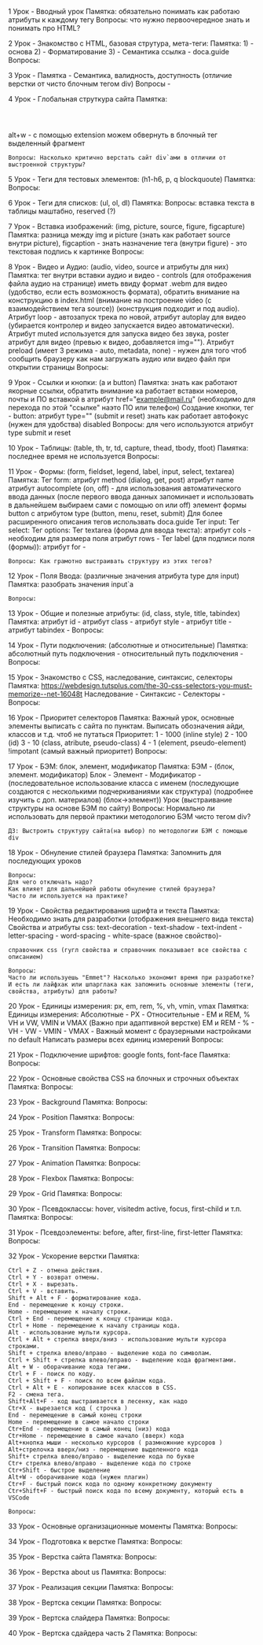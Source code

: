 1 Урок - Вводный урок
	Памятка: обязательно понимать как работаю атрибуты к каждому тегу
	Вопросы: что нужно первоочередное знать и понимать про HTML?

2 Урок - Знакомство с HTML, базовая струтура, мета-теги:
	Памятка: 1) - основа 2) - Форматирование 3) - Семантика ссылка -    doca.guide
	Вопросы:

3 Урок - 
	Памятка - Семантика, валидность, доступность (отличие верстки от чисто блочным тегом div)
	Вопросы -

4 Урок - Глобальная струткура сайта 
	Памятка:
 	<header></header><!--Навигация-->
 	<main>
 	<div>
 	<article></article><!--Статья-->
 	<aside></aside> <!--Навигация-->
 	</div>
 	<section></section> <!--Разделы-->
 	<section></section> <!--Разделы-->
 	 alt+w - c помощью extension можем обвернуть в блочный тег выделенный фрагмент

 	Вопросы: Насколько критично верстать сайт div`ами в отличии от выстроенной структуры?

5 Урок - Теги для тестовых элементов: (h1-h6, p, q blockquoute)
	Памятка:
	Вопросы:

6 Урок - Теги для списков: (ul, ol, dl)
	Памятка:
	Вопросы: вставка текста в таблицы маштабно, reserved (?)

7 Урок - Вставка изображений: (img, picture, source, figure, figcapture)
	Памятка: разница между img и picture (знать как работает source внутри picture), figcaption - знать назначение тега (внутри figure) - это текстовая подпись к картинке
	Вопросы:

8 Урок - Видео и Аудио: (audio, video, source и атрибуты для них)
	Памятка: тег внутри вставки аудио и видео - controls (для отображения файла аудио на странице) иметь ввиду формат .webm для видео (удобство, если есть возможность формата), обратить внимание на конструкцию в index.html (внимание на построение video (с взаимодействием тега source)) (конструкция подходит и под audio).
	Атрибут loop - автозапуск трека по новой, атрибут autoplay для видео (убирается контролер и видео запускается видео автоматически). 
	Атрибут muted используется для запуска видео без звука, poster атрибут для видео (превью к видео, добавляется img=""). 
	Атрибут preload (имеет 3 режима - auto, metadata, none)  - нужен для того чтоб сообщить браузеру как нам загружать аудио или видео файл при открытии страницы
	Вопросы:

9 Урок - Ссылки и кнопки: (a и button)
	Памятка: знать как работают якорные ссылки, обратить внимание ка работает вставки номеров, почты и ПО вставкой в атрибут href="example@mail.ru" (необходимо для перехода по этой "ссылке" наэто ПО или телефон)
	Создание кнопки, тег - button: 
	атрибут type="" (submit и reset)
	знать как работает автофокус (нужен для удобства)
	disabled
	Вопросы: для чего используются атрибут type submit и reset

10 Урок - Таблицы: (table, th, tr, td, capture, thead, tbody, tfoot)
	Памятка: последнее время не используется
	Вопросы:

11 Урок - Формы: (form, fieldset, legend, label, input, select, textarea)
	Памятка: 
	Тег form: 
	aтрибут method (dialog, get, post) 
	атрибут name 
	атрибут autocomplete (on, off) - для использования автоматического ввода данных (после первого ввода данных запоминает и использовать в дальнейшем выбираем сами с помощью on или off)
	элемент формы button c атрибутом type (button, menu, reset, submit)
	Для более расширенного описания тегов использвать doca.guide
	Тег input:
	Teг select:
	Тег options:
	Тег textarea (форма для ввода текста):
	атрибут cols - необходим для размера поля
	атрибут rows - 
	Тег label (для подписи поля (формы)):
	атрибут for - 

	Вопросы: Как грамотно выстраивать структуру из этих тегов?

12 Урок - Поля Ввода: (различные значения атрибута type для input)
	Памятка: 
	разобрать значения input`а

	Вопросы:

13 Урок - Общие и полезные атрибуты: (id, class, style, title, tabindex)
	Памятка:
	атрибут id - 
	атрибут class - 
	атрибут style - 
	атрибут title - 
	атрибут tabindex - 
	Вопросы:

14 Урок - Пути подключения: (абсолютные и относительные)
	Памятка:
	абсолютный путь подключения - 
	относительный путь подключения - 
	Вопросы:

15 Урок - Знакомство с CSS, наследование, синтаксис, селекторы
	Памятка: 
	https://webdesign.tutsplus.com/the-30-css-selectors-you-must-memorize--net-16048t
	Наследование - 
	Синтаксис - 
	Селекторы - 
	Вопросы:

16 Урок - Приоритет селекторов
	Памятка: 
	Важный урок, основные элементы выписать с сайта по пунктам.
	Выписать обозначения айди, классов и т.д. чтоб не путаться 
	Приоритет: 
	1 -  1000 (inline style)
	2 -  100 (id) 
	3 -  10 (class, atribute, pseudo-class)
	4 -  1 (element, pseudo-element)
	!impotant (самый важный приоритет)
	Вопросы: 

17 Урок - БЭМ: блок, элемент, модификатор
	Памятка:
	БЭМ - (блок, элемент. модификатор)
	Блок - 
	Элемент - 
	Модификатор - 
	(последовательное использование класса с именем (последующие создаются с несколькими подчеркиваниями как структура) (подробнее изучить с доп. материалов) (блок->элемент))
	Урок (выстраивание структуры на основе БЭМ по сайту)
	Вопросы: Нормально ли использовать для первой практики методологию БЭМ чисто тегом div?

	ДЗ: Выстроить структуру сайта(на выбор) по методологии БЭМ с помощью div

18 Урок - Обнуление стилей браузера
	Памятка: 
	Запомнить для последующих уроков

	Вопросы: 
	Для чего отключать надо?
	Как влияет для дальнейшей работы обнуление стилей браузера? 
	Часто ли используется на практике?

19 Урок - Свойства редактирования шрифта и текста
	Памятка:
	Необходимо знать для разработки (отображения внешнего вида текста) 
	Свойства и атрибуты css:
	text-decoration - 
	text-shadow - 
	text-indent - 
	letter-spacing - 
	word-spacing - 
	white-space (важное свойство)- 

	справочник css (гугл свойства и справочник показывает все свойства с описанием)

	Вопросы:
	Часто ли используешь "Emmet"? Насколько экономит время при разработке? И есть ли лайфхак или шпарглака как запомнить основные элементы (теги, свойства, атрибуты) для работы?

20 Урок - Единицы измерения: px, em, rem, %, vh, vmin, vmax
	Памятка:
	Единицы измерения: 
	Абсолютные - 
	PX - 
	Относительные - EM и REM, % VH и VW, VMIN и VMAX (Важно при адаптивной верстке)
	EM и REM - 
	% - 
	VH - 
	VW - 
	VMIN - 
	VMAX - 
	Важный момент с браузерными настройками по default
	Написать размеры всех единиц измерений
	Вопросы: 

21 Урок - Подключение шрифтов: google fonts, font-face
	Памятка:
	Вопросы:

22 Урок - Основные свойства CSS на блочных и строчных объектах 
	Памятка:
	Вопросы:

23 Урок - Background
	Памятка:
	Вопросы:

24 Урок - Position
	Памятка:
	Вопросы:

25 Урок - Transform
	Памятка:
	Вопросы:

26 Урок - Transition
	Памятка:
	Вопросы:

27 Урок - Animation
	Памятка:
	Вопросы:

28 Урок - Flexbox
	Памятка:
	Вопросы:

29 Урок - Grid
	Памятка:
	Вопросы:

30 Урок - Псевдоклассы: hover, visitedm active, focus, first-child и т.п.
	Памятка:
	Вопросы:

31 Урок - Псевдоэлементы: before, after, first-line, first-letter
	Памятка:
	Вопросы:	

32 Урок - Ускорение верстки
	Памятка:

	Ctrl + Z - отмена действия.
	Ctrl + Y - возврат отмены. 
	Ctrl + X - вырезать.
	Ctrl + V - вставить.
	Shift + Alt + F - форматирование кода.
	End - перемещение к концу строки.
	Home - перемещение к началу строки.
	Ctrl + End - перемещение к концу страницы кода.
	Ctrl + Home - перемещение к началу страницы кода. 
	Alt - использование мульти курсора.
	Ctrl + Alt + стрелка вверх/вниз - использование мульти курсора строками.
	Shift + стрелка влево/вправо - выделение кода по символам.
	Ctrl + Shift + стрелка влево/вправо - выделение кода фрагментами.
	Alt + W - оборачивание кода тегами. 
	Ctrl + F - поиск по коду.
	Ctrl + Shift + F - поиск по всем файлам кода.
	Ctrl + Alt + E - копирование всех классов в CSS.
	F2 - смена тега.
	Shift+Alt+F - код выстраивается в лесенку, как надо
	Ctr+X - вырезается код ( строчка )
	End - перемещение в самый конец строки
	Home - перемещение в самое начало строки
	Ctr+End - перемещение в самый конец (низ) кода
	Ctr+Home - перемещение в самое начало (вверх) кода
	Alt+кнопка мыши - несколько курсоров ( размножнние курсоров )
	Alt+стрелочка вверх/низ - перемещение выделенного кода
	Shift+ стрелка влево/вправо - выделение кода по букве
	Ctr+ стрелка влево/вправо - выделение кода по строке
	Ctr+Shift - быстрое выделение
	Alt+W - оборачивание кода (нужен плагин)
	Ctr+F - быстрый поиск кода по одному конкретному документу
	Ctr+Shift+F - быстрый поиск кода по всему документу, который есть в VSCode
	
	Вопросы:

33 Урок - Основные организационные моменты
	Памятка:
	Вопросы:

34 Урок - Подготовка к верстке
	Памятка:
	Вопросы:

35 Урок - Верстка сайта
	Памятка:
	Вопросы:

36 Урок - Верстка about us
	Памятка:
	Вопросы:

37 Урок - Реализация секции
	Памятка:
	Вопросы:

38 Урок - Вертска секции
	Памятка:
	Вопросы:

39 Урок - Вертска слайдера
	Памятка:
	Вопросы:

40 Урок - Вертска сдайдера часть 2 
	Памятка:
	Вопросы:		